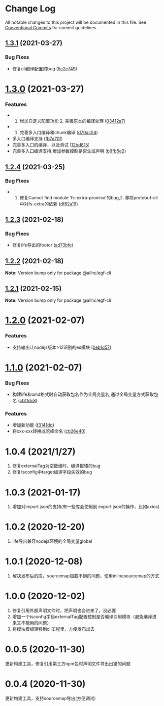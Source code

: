 # Change Log

All notable changes to this project will be documented in this file.
See [Conventional Commits](https://conventionalcommits.org) for commit guidelines.

## [1.3.1](https://github.com/AILHC/EasyGameClientFrameworkOpen/compare/@ailhc/egf-cli@1.3.0...@ailhc/egf-cli@1.3.1) (2021-03-27)


### Bug Fixes

* 修复cli编译配置的bug ([5c2e749](https://github.com/AILHC/EasyGameClientFrameworkOpen/commit/5c2e749aeefd0dc9a6ece2c752c4fb0dd08d286e))





# [1.3.0](https://github.com/AILHC/EasyGameClientFrameworkOpen/compare/@ailhc/egf-cli@1.2.4...@ailhc/egf-cli@1.3.0) (2021-03-27)


### Features

* 1. 增加自定义配置功能 2. 完善原本的编译处理 ([03412a7](https://github.com/AILHC/EasyGameClientFrameworkOpen/commit/03412a7689dfde1eae7f4dd18c87d8dc09b2e65c))
* 1. 完善多入口编译和chunk编译 ([d70ac04](https://github.com/AILHC/EasyGameClientFrameworkOpen/commit/d70ac041a54ff4723b48dbeb384ce3150dafa6a6))
* 多入口编译支持 ([fb7a70f](https://github.com/AILHC/EasyGameClientFrameworkOpen/commit/fb7a70f11d77ede4938b72931e9aac63b059e500))
* 完善多入口的编译，以及测试 ([12bd815](https://github.com/AILHC/EasyGameClientFrameworkOpen/commit/12bd81507b93d182fd1f78c93c5d52d3c5e8e16d))
* 完善多入口编译支持,增加参数控制是否生成声明 ([b9fb5e2](https://github.com/AILHC/EasyGameClientFrameworkOpen/commit/b9fb5e2e61db85af7ac88c667feeb1d9697c287e))





## [1.2.4](https://github.com/AILHC/EasyGameClientFrameworkOpen/compare/@ailhc/egf-cli@1.2.3...@ailhc/egf-cli@1.2.4) (2021-03-25)


### Bug Fixes

* 1. 修复Cannot find module 'fs-extra-promise'的bug,2. 移除protobuf-cli中对fs-extra的依赖 ([df82a19](https://github.com/AILHC/EasyGameClientFrameworkOpen/commit/df82a1984df6155678ec9f95416469a3ad1a27af))





## [1.2.3](https://github.com/AILHC/EasyGameClientFrameworkOpen/compare/@ailhc/egf-cli@1.2.2...@ailhc/egf-cli@1.2.3) (2021-02-18)


### Bug Fixes

* 修复iife导出的footer ([ad73bfe](https://github.com/AILHC/EasyGameClientFrameworkOpen/commit/ad73bfee3210479c2f26b52751f0ad2914207073))





## [1.2.2](https://github.com/AILHC/EasyGameClientFrameworkOpen/compare/@ailhc/egf-cli@1.2.1...@ailhc/egf-cli@1.2.2) (2021-02-18)

**Note:** Version bump only for package @ailhc/egf-cli





## [1.2.1](https://github.com/AILHC/EasyGameClientFrameworkOpen/compare/@ailhc/egf-cli@1.2.0...@ailhc/egf-cli@1.2.1) (2021-02-15)

**Note:** Version bump only for package @ailhc/egf-cli





# [1.2.0](https://github.com/AILHC/EasyGameClientFrameworkOpen/compare/@ailhc/egf-cli@1.1.0...@ailhc/egf-cli@1.2.0) (2021-02-07)


### Features

* 支持输出让nodejs版本>12识别的es模块 ([0eb1d57](https://github.com/AILHC/EasyGameClientFrameworkOpen/commit/0eb1d57dc1563f4c43314d0c29e9502ccfc5b3c9))





# [1.1.0](https://github.com/AILHC/EasyGameClientFrameworkOpen/compare/@ailhc/egf-cli@1.0.4...@ailhc/egf-cli@1.1.0) (2021-02-07)


### Bug Fixes

* 构建iife和umd格式时自动获取包名作为全局变量名,通过全局变量方式获取包名 ([cb11dc8](https://github.com/AILHC/EasyGameClientFrameworkOpen/commit/cb11dc877eab5c2d66019d9f95cb504eff983e9f))


### Features

* 增加新功能 ([f3141dd](https://github.com/AILHC/EasyGameClientFrameworkOpen/commit/f3141dd15f15557791459e794244a4fc333a20e1))
* 将xxx-xxx转换成驼峰命名 ([cb26e40](https://github.com/AILHC/EasyGameClientFrameworkOpen/commit/cb26e40e20b9cb35618faf88dcafa04e2881afbe))





# 1.0.4 (2021/1/27)

1. 修复externalTag为空数组时，编译报错的bug
2. 修复tsconfig中target编译字段失效的bug

# 1.0.3 (2021-01-17)

1. 增加对import json的支持(有一些库会使用到 import json的操作，比如axios)

# 1.0.2 (2020-12-20)

1. iife导出兼容nodejs环境的全局变量global

# 1.0.1 (2020-12-08)

1. 解决发布后的库，sourcemap加载不到的问题，使用inlinesourcemap的方式

# 1.0.0 (2020-12-02)

1. 修复引用外部声明文件时，把声明也合进来了，没必要
2. 增加一个tsconfig字段externalTag配置控制是否编译引用模块（避免编译进来又不能用的问题）
3. 将模块模板转移到cli工程里，方便发布出去

# 0.0.5 (2020-11-30)

更新构建工具，修复引用第三方npm包时声明文件导出出错的问题

# 0.0.4 (2020-11-30)

更新构建工具，支持sourcemap导出(方便调试)
